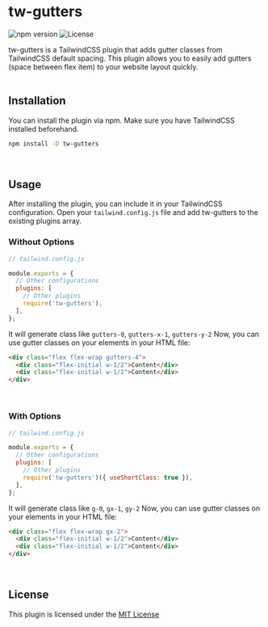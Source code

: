 # tw-gutters

<img alt="npm version" src="https://badge.fury.io/js/tw-gutters.svg"> <img alt="License" src="https://img.shields.io/badge/license-MIT-blue.svg">

tw-gutters is a TailwindCSS plugin that adds gutter classes from TailwindCSS default spacing. This plugin allows you to easily add gutters (space between flex item) to your website layout quickly.
<br /><br />

## Installation

You can install the plugin via npm. Make sure you have TailwindCSS installed beforehand.

```bash
npm install -D tw-gutters
```

<br />

## Usage

After installing the plugin, you can include it in your TailwindCSS configuration. Open your `tailwind.config.js` file and add tw-gutters to the existing plugins array.
<br />

### Without Options

```js
// tailwind.config.js

module.exports = {
  // Other configurations
  plugins: [
    // Other plugins
    require('tw-gutters'),
  ],
};
```

It will generate class like `gutters-0`, `gutters-x-1`, `gutters-y-2`
Now, you can use gutter classes on your elements in your HTML file:

```html
<div class="flex flex-wrap gutters-4">
  <div class="flex-initial w-1/2">Content</div>
  <div class="flex-initial w-1/2">Content</div>
</div>
```

<br />

### With Options

```js
// tailwind.config.js

module.exports = {
  // Other configurations
  plugins: [
    // Other plugins
    require('tw-gutters')({ useShortClass: true }),
  ],
};
```

It will generate class like `g-0`, `gx-1`, `gy-2`
Now, you can use gutter classes on your elements in your HTML file:

```html
<div class="flex flex-wrap gx-2">
  <div class="flex-initial w-1/2">Content</div>
  <div class="flex-initial w-1/2">Content</div>
</div>
```

<br />

## License

This plugin is licensed under the [MIT License](https://choosealicense.com/licenses/mit/)
